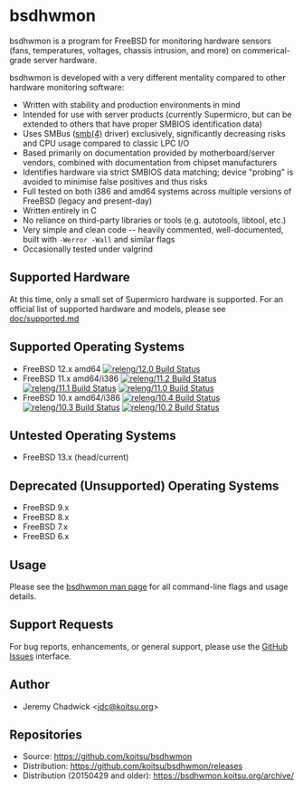 # bsdhwmon

bsdhwmon is a program for FreeBSD for monitoring hardware sensors (fans, temperatures, voltages, chassis intrusion, and more) on commerical-grade server hardware.

bsdhwmon is developed with a very different mentality compared to other hardware monitoring software:

* Written with stability and production environments in mind
* Intended for use with server products (currently Supermicro, but can be extended to others that have proper SMBIOS identification data)
* Uses SMBus ([smb(4)](https://www.freebsd.org/cgi/man.cgi?query=smb&apropos=0&sektion=0&manpath=FreeBSD+11.1-stable&arch=default&format=html) driver) exclusively, significantly decreasing risks and CPU usage compared to classic LPC I/O
* Based primarily on documentation provided by motherboard/server vendors, combined with documentation from chipset manufacturers
* Identifies hardware via strict SMBIOS data matching; device "probing" is avoided to minimise false positives and thus risks
* Full tested on both i386 and amd64 systems across multiple versions of FreeBSD (legacy and present-day)
* Written entirely in C
* No reliance on third-party libraries or tools (e.g. autotools, libtool, etc.)
* Very simple and clean code -- heavily commented, well-documented, built with <code>-Werror -Wall</code> and similar flags
* Occasionally tested under valgrind

## Supported Hardware
At this time, only a small set of Supermicro hardware is supported.  For an official list of supported hardware and models, please see [doc/supported.md](/doc/supported.md)

## Supported Operating Systems
* FreeBSD 12.x amd64
[![releng/12.0 Build Status](https://api.cirrus-ci.com/github/koitsu/bsdhwmon.svg?task=releng_12_0)](https://cirrus-ci.com/github/koitsu/bsdhwmon)
* FreeBSD 11.x amd64/i386
[![releng/11.2 Build Status](https://api.cirrus-ci.com/github/koitsu/bsdhwmon.svg?task=releng_11_2)](https://cirrus-ci.com/github/koitsu/bsdhwmon)
[![releng/11.1 Build Status](https://api.cirrus-ci.com/github/koitsu/bsdhwmon.svg?task=releng_11_1)](https://cirrus-ci.com/github/koitsu/bsdhwmon)
[![releng/11.0 Build Status](https://api.cirrus-ci.com/github/koitsu/bsdhwmon.svg?task=releng_11_0)](https://cirrus-ci.com/github/koitsu/bsdhwmon)
* FreeBSD 10.x amd64/i386
[![releng/10.4 Build Status](https://api.cirrus-ci.com/github/koitsu/bsdhwmon.svg?task=releng_10_4)](https://cirrus-ci.com/github/koitsu/bsdhwmon)
[![releng/10.3 Build Status](https://api.cirrus-ci.com/github/koitsu/bsdhwmon.svg?task=releng_10_3)](https://cirrus-ci.com/github/koitsu/bsdhwmon)
[![releng/10.2 Build Status](https://api.cirrus-ci.com/github/koitsu/bsdhwmon.svg?task=releng_10_2)](https://cirrus-ci.com/github/koitsu/bsdhwmon)

## Untested Operating Systems
* FreeBSD 13.x (head/current)

## Deprecated (Unsupported) Operating Systems
* FreeBSD 9.x
* FreeBSD 8.x
* FreeBSD 7.x
* FreeBSD 6.x

## Usage
Please see the [bsdhwmon man page](/bsdhwmon.8.txt) for all command-line flags and usage details.

## Support Requests
For bug reports, enhancements, or general support, please use the [GitHub Issues](https://github.com/koitsu/bsdhwmon/issues) interface.

## Author
* Jeremy Chadwick &lt;jdc@koitsu.org&gt;

## Repositories
* Source: https://github.com/koitsu/bsdhwmon
* Distribution: https://github.com/koitsu/bsdhwmon/releases
* Distribution (20150429 and older): https://bsdhwmon.koitsu.org/archive/

